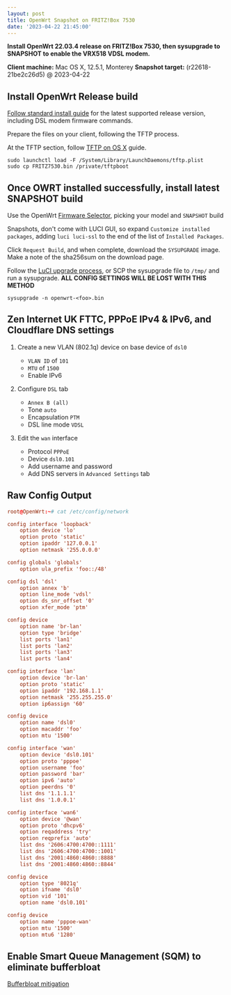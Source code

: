 ```yaml
---
layout: post
title: OpenWrt Snapshot on FRITZ!Box 7530
date: '2023-04-22 21:45:00'
---
```


**Install OpenWrt 22.03.4 release on FRITZ!Box 7530, then sysupgrade to SNAPSHOT to enable the VRX518 VDSL modem.**

**Client machine:** Mac OS X, 12.5.1, Monterey
**Snapshot target:** (r22618-21be2c26d5) @ 2023-04-22

## Install OpenWrt Release build

[Follow standard install guide](https://openwrt.org/toh/avm/avm_fritz_box_7530) for the latest supported release version, including DSL modem firmware commands.<br/>

Prepare the files on your client, following the TFTP process.

At the TFTP section, follow [TFTP on OS X](https://rick.cogley.info/post/run-a-tftp-server-on-mac-osx/) guide.<br/>
```
sudo launchctl load -F /System/Library/LaunchDaemons/tftp.plist
sudo cp FRITZ7530.bin /private/tftpboot
```

## Once OWRT installed successfully, install latest SNAPSHOT build

Use the OpenWrt [Firmware Selector](https://firmware-selector.openwrt.org/), picking your model and `SNAPSHOT` build

Snapshots, don't come with LUCI GUI, so expand `Customize installed packages`, adding `luci luci-ssl` to the end of the list of `Installed Packages`.

Click `Request Build`, and when complete, download the `SYSUPGRADE` image. Make a note of the sha256sum on the download page.

Follow the [LuCI upgrade process](https://openwrt.org/toh/avm/avm_fritz_box_7530), or SCP the sysupgrade file to `/tmp/` and run a sysupgrade. **ALL CONFIG SETTINGS WILL BE LOST WITH THIS METHOD**
```
sysupgrade -n openwrt-<foo>.bin
```

## Zen Internet UK FTTC, PPPoE IPv4 & IPv6, and Cloudflare DNS settings

1. Create a new VLAN (802.1q) device on base device of `dsl0`

    - `VLAN ID` of `101`
    - `MTU` of `1500`
    - Enable IPv6

1. Configure `DSL` tab

    - `Annex B (all)`
    - Tone `auto`
    - Encapsulation `PTM`
    - DSL line mode `VDSL`

1. Edit the `wan` interface

    - Protocol `PPPoE`
    - Device `dsl0.101`
    - Add username and password
    - Add DNS servers in `Advanced Settings` tab

## Raw Config Output

```conf
root@OpenWrt:~# cat /etc/config/network

config interface 'loopback'
	option device 'lo'
	option proto 'static'
	option ipaddr '127.0.0.1'
	option netmask '255.0.0.0'

config globals 'globals'
	option ula_prefix 'foo::/48'

config dsl 'dsl'
	option annex 'b'
	option line_mode 'vdsl'
	option ds_snr_offset '0'
	option xfer_mode 'ptm'

config device
	option name 'br-lan'
	option type 'bridge'
	list ports 'lan1'
	list ports 'lan2'
	list ports 'lan3'
	list ports 'lan4'

config interface 'lan'
	option device 'br-lan'
	option proto 'static'
	option ipaddr '192.168.1.1'
	option netmask '255.255.255.0'
	option ip6assign '60'

config device
	option name 'dsl0'
	option macaddr 'foo'
	option mtu '1500'

config interface 'wan'
	option device 'dsl0.101'
	option proto 'pppoe'
	option username 'foo'
	option password 'bar'
	option ipv6 'auto'
	option peerdns '0'
	list dns '1.1.1.1'
	list dns '1.0.0.1'

config interface 'wan6'
	option device '@wan'
	option proto 'dhcpv6'
	option reqaddress 'try'
	option reqprefix 'auto'
	list dns '2606:4700:4700::1111'
	list dns '2606:4700:4700::1001'
	list dns '2001:4860:4860::8888'
	list dns '2001:4860:4860::8844'

config device
	option type '8021q'
	option ifname 'dsl0'
	option vid '101'
	option name 'dsl0.101'

config device
	option name 'pppoe-wan'
	option mtu '1500'
	option mtu6 '1280'
```


## Enable Smart Queue Management (SQM) to eliminate bufferbloat
 
[Bufferbloat mitigation](https://openwrt.org/docs/guide-user/network/traffic-shaping/sqm)


   
